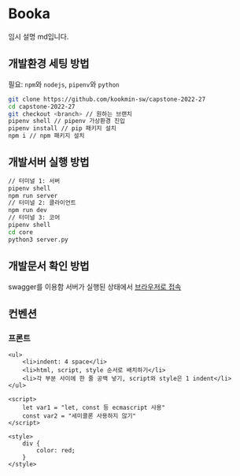 # Booka

임시 설명 md입니다.

## 개발환경 세팅 방법

필요: `npm`와 `nodejs`, `pipenv`와 `python`

```sh
git clone https://github.com/kookmin-sw/capstone-2022-27
cd capstone-2022-27
git checkout <branch> // 원하는 브랜치
pipenv shell // pipenv 가상환경 진입
pipenv install // pip 패키지 설치
npm i // npm 패키지 설치
```

## 개발서버 실행 방법

```sh
// 터미널 1: 서버
pipenv shell
npm run server
// 터미널 2: 클라이언트
npm run dev
// 터미널 3: 코어
pipenv shell
cd core
python3 server.py
```

## 개발문서 확인 방법

swagger를 이용함
서버가 실행된 상태에서 [브라우저로 접속](http://127.0.0.1:3001/swagger/)

## 컨벤션

### 프론트

```svelte
<ul>
    <li>indent: 4 space</li>
    <li>html, script, style 순서로 배치하기</li>
    <li>각 부분 사이에 한 줄 공백 넣기, script와 style은 1 indent</li>
</ul>

<script>
    let var1 = "let, const 등 ecmascript 사용"
    const var2 = "세미콜론 사용하지 않기"
</script>

<style>
    div {
        color: red;
    }
</style>
```
